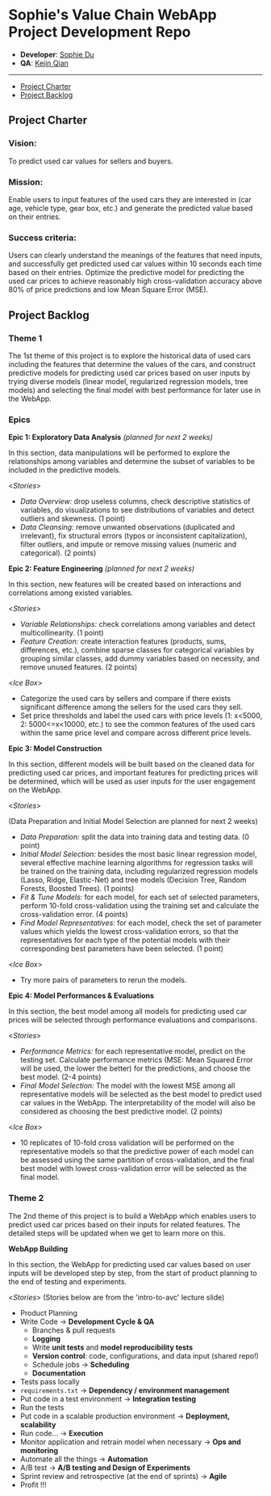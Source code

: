 # Sophie's Value Chain WebApp Project Development Repo

* **Developer**: [Sophie Du](https://github.com/chuandu2)
* **QA**: [Kejin Qian](https://github.com/kejin-qian)
----------------------------------------------------------------

<!-- toc -->

- [Project Charter](#project-charter)
- [Project Backlog](#project-backlog)

<!-- tocstop -->

## Project Charter 

### **Vision**:

To predict used car values for sellers and buyers.

### **Mission**:

Enable users to input features of the used cars they are interested in (car age, vehicle type, gear box, etc.) and generate the predicted value based on their entries.

### **Success criteria**:

Users can clearly understand the meanings of the features that need inputs, and successfully get predicted used car values within 10 seconds each time based on their entries. Optimize the predictive model for predicting the used car prices to achieve reasonably high cross-validation accuracy above 80% of price predictions and low Mean Square Error (MSE).

## Project Backlog

### **Theme 1**
The 1st theme of this project is to explore the historical data of used cars including the features that determine the values of the cars, and construct predictive models for predicting used car prices based on user inputs by trying diverse models (linear model, regularized regression models, tree models) and selecting the final model with best performance for later use in the WebApp.

### **Epics**

**Epic 1: Exploratory Data Analysis** *(planned for next 2 weeks)*

In this section, data manipulations will be performed to explore the relationships among variables and determine the subset of variables to be included in the predictive models.

<*Stories*>

*  *Data Overview:* drop useless columns, check descriptive statistics of variables, do visualizations to see distributions of variables and detect outliers and skewness. (1 point)
* *Data Cleansing:* remove unwanted observations (duplicated and irrelevant), fix structural errors (typos or inconsistent capitalization), filter outliers, and impute or remove missing values (numeric and categorical). (2 points)

**Epic 2: Feature Engineering** *(planned for next 2 weeks)*

In this section, new features will be created based on interactions and correlations among existed variables.

<*Stories*>

* *Variable Relationships:* check correlations among variables and detect multicollinearity. (1 point)
*  *Feature Creation:* create interaction features (products, sums, differences, etc.), combine sparse classes for categorical variables by grouping similar classes, add dummy variables based on necessity, and remove unused features. (2 points)

<*Ice Box*>

* Categorize the used cars by sellers and compare if there exists significant difference among the sellers for the used cars they sell.
* Set price thresholds and label the used cars with price levels (1: x<5000, 2: 5000<=x<10000, etc.) to see the common features of the used cars within the same price level and compare across different price levels.

**Epic 3: Model Construction**

In this section, different models will be built based on the cleaned data for predicting used car prices, and important features for predicting prices will be determined, which will be used as user inputs for the user engagement on the WebApp.

<*Stories*>

(Data Preparation and Initial Model Selection are planned for next 2 weeks)

* *Data Preparation:* split the data into training data and testing data. (0 point) 
* *Initial Model Selection:*  besides the most basic linear regression model, several effective machine learning algorithms for regression tasks will be trained on the training data, including regularized regression models (Lasso, Ridge, Elastic-Net) and tree models (Decision Tree, Random Forests, Boosted Trees). (1 points)
* *Fit & Tune Models:* for each model, for each set of selected parameters, perform 10-fold cross-validation using the training set and calculate the cross-validation error. (4 points)
* *Find Model Representatives:* for each model, check the set of parameter values which yields the lowest cross-validation errors, so that the representatives for each type of the potential models with their corresponding best parameters have been selected. (1 point)

<*Ice Box*>

* Try more pairs of parameters to rerun the models.

**Epic 4: Model Performances & Evaluations**

In this section, the best model among all models for predicting used car prices will be selected through performance evaluations and comparisons.

<*Stories*>

* *Performance Metrics:* for each representative model, predict on the testing set. Calculate performance metrics (MSE: Mean Squared Error will be used, the lower the better) for the predictions, and choose the best model. (2-4 points)
* *Final Model Selection:* The model with the lowest MSE among all representative models will be selected as the best model to predict used car values in the WebApp. The interpretability of the model will also be considered as choosing the best predictive model. (2 points)

<*Ice Box*>

* 10 replicates of 10-fold cross validation will be performed on the representative models so that the predictive power of each model can be assessed using the same partition of cross-validation, and the final best model with lowest cross-validation error will be selected as the final model. 

### **Theme 2**
The 2nd theme of this project is to build a WebApp which enables users to predict used car prices based on their inputs for related features. The detailed steps will be updated when we get to learn more on this.

**WebApp Building**

In this section, the WebApp for predicting used car values based on user inputs will be developed step by step, from the start of product planning to the end of testing and experiments.

<*Stories*> (Stories below are from the 'intro-to-avc' lecture slide)

* Product Planning
* Write Code → **Development Cycle & QA**
	* Branches & pull requests
	* **Logging**  
	* Write **unit tests** and **model reproducibility tests**  
	* **Version control**: code, configurations, and data input (shared repo!)  
	* Schedule jobs → **Scheduling**  
	* **Documentation**
* Tests pass locally
* `requirements.txt`  →  **Dependency / environment management**  
*   Put code in a test environment →  **Integration testing**
*   Run the tests
*   Put code in a scalable production environment →  **Deployment, scalability**
*   Run code… →  **Execution**
*   Monitor application and retrain model when necessary →  **Ops and monitoring**
*   Automate all the things →  **Automation**
*   A/B test →  **A/B testing and Design of Experiments**
*   Sprint review and retrospective (at the end of sprints) →  **Agile**
*   Profit !!!
